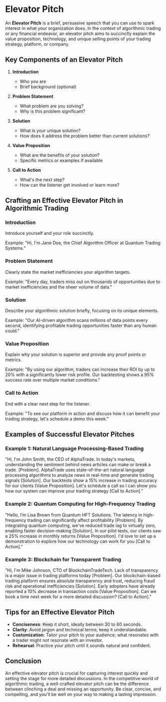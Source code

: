 # Elevator Pitch

An **Elevator Pitch** is a brief, persuasive speech that you can use to spark interest in what your organization does. In the context of algorithmic trading or any financial endeavor, an elevator pitch aims to succinctly explain the value proposition, technology, and unique selling points of your trading strategy, platform, or company.

## Key Components of an Elevator Pitch

1. **Introduction**
   - Who you are
   - Brief background (optional)
   
2. **Problem Statement**
   - What problem are you solving?
   - Why is this problem significant?

3. **Solution**
   - What is your unique solution?
   - How does it address the problem better than current solutions?

4. **Value Proposition**
   - What are the benefits of your solution?
   - Specific metrics or examples if available

5. **Call to Action**
   - What's the next step?
   - How can the listener get involved or learn more?

## Crafting an Effective Elevator Pitch in Algorithmic Trading

### Introduction

Introduce yourself and your role succinctly.

Example:
"Hi, I'm Jane Doe, the Chief Algorithm Officer at Quantum Trading Systems."

### Problem Statement

Clearly state the market inefficiencies your algorithm targets.

Example:
"Every day, traders miss out on thousands of opportunities due to market inefficiencies and the sheer volume of data."

### Solution

Describe your algorithmic solution briefly, focusing on its unique elements.

Example:
"Our AI-driven algorithm scans millions of data points every second, identifying profitable trading opportunities faster than any human could."

### Value Proposition

Explain why your solution is superior and provide any proof points or metrics.

Example:
"By using our algorithm, traders can increase their ROI by up to 20% with a significantly lower risk profile. Our backtesting shows a 95% success rate over multiple market conditions."

### Call to Action

End with a clear next step for the listener.

Example:
"To see our platform in action and discuss how it can benefit your trading strategy, let's schedule a demo this week."

## Examples of Successful Elevator Pitches

### Example 1: Natural Language Processing-Based Trading

"Hi, I'm John Smith, the CEO of AlphaTrade. In today's markets, understanding the sentiment behind news articles can make or break a trade. [Problem]. AlphaTrade uses state-of-the-art natural language processing algorithms to analyze news in real-time and generate trading signals [Solution]. Our backtests show a 15% increase in trading accuracy for our clients [Value Proposition]. Let's schedule a call so I can show you how our system can improve your trading strategy [Call to Action]."

### Example 2: Quantum Computing for High-Frequency Trading

"Hello, I’m Lisa Brown from Quantum HFT Solutions. The latency in high-frequency trading can significantly affect profitability [Problem]. By integrating quantum computing, we've reduced trade lag to virtually zero, enabling faster decision-making [Solution]. In our pilot tests, our clients saw a 25% increase in monthly returns [Value Proposition]. I'd love to set up a demonstration to explore how our technology can work for you [Call to Action]."

### Example 3: Blockchain for Transparent Trading

"Hi, I'm Mike Johnson, CTO of BlockchainTradeTech. Lack of transparency is a major issue in trading platforms today [Problem]. Our blockchain-based trading platform ensures absolute transparency and trust, reducing fraud risk and operational inefficiencies [Solution]. Early adopters have already reported a 10% decrease in transaction costs [Value Proposition]. Can we book a time next week for a more detailed discussion? [Call to Action]."

## Tips for an Effective Elevator Pitch

- **Conciseness**: Keep it short, ideally between 30 to 60 seconds.
- **Clarity**: Avoid jargon and technical terms; keep it understandable.
- **Customization**: Tailor your pitch to your audience; what resonates with a trader might not resonate with an investor.
- **Rehearsal**: Practice your pitch until it sounds natural and confident.

## Conclusion

An effective elevator pitch is crucial for capturing interest quickly and setting the stage for more detailed discussions. In the competitive world of algorithmic trading, a well-crafted elevator pitch can be the difference between clinching a deal and missing an opportunity. Be clear, concise, and compelling, and you'll be well on your way to making a lasting impression.